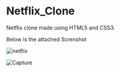 # Netflix_Clone
Netflix clone made using HTML5 and CSS3.

Below is the attached Screnshot


![netflix](https://user-images.githubusercontent.com/90342767/183733429-f3f2f626-a5db-412b-92a7-4d4413bc6ee9.JPG)


![Capture](https://user-images.githubusercontent.com/90342767/183733444-94756fb7-b1ce-4b55-bfae-959b7af15a2b.JPG)
